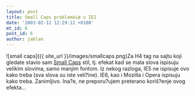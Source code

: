 ```yaml
---
layout: post
title: Small Caps problemèiæ u IE2
date: '2003-02-12 12:29:12 +0100'
mt_id: 6
post_id: 6
author: jablan
---
```

 ![small caps]({{ site_url }}/images/smallcaps.png)Za H4 tag na sajtu koji gledate stavio sam [Small Caps](http://www.fontsite.com/Pages/RulesOfType/ROT1197.html) stil, tj. efekat kad se mala slova ispisuju velikim slovima, samo manjim fontom. Iz nekog razloga, IE5 ne ispisuje ovo kako treba (sva slova su iste veli?ine). IE6, kao i Mozilla i Opera ispisuju kako treba. Zanimljivo. Ina?e, ne preporu?ujem preterano koriš?enje ovog efekta...
